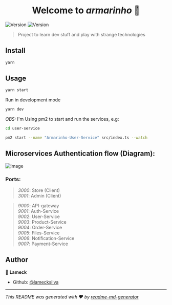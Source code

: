 <h1 align="center">Welcome to <i>armarinho</i> 👋</h1>
<p>
  <img alt="Version" src="https://img.shields.io/badge/version-0.1.0-blue.svg?cacheSeconds=2592000" />
  <img alt="Version" src="https://img.shields.io/badge/Micro Services-10-yellow.svg?cacheSeconds=2592000" />
  
</p>

> Project to learn dev stuff and play with strange technologies

## Install

```sh
yarn
```

## Usage

```sh
yarn start
```

Run in development mode

```sh
yarn dev
```

_OBS:_ I'm Using pm2 to start and run the services, e.g:

```sh
cd user-service

pm2 start --name "Armarinho-User-Service" src/index.ts --watch
```

## Microservices Authentication flow (Diagram):

![image](https://user-images.githubusercontent.com/31391753/62387716-c7b40700-b531-11e9-8984-ef26583eadb7.png)

### Ports:

> _3000_: Store (Client)  
> _3001_: Admin (Client)

> _9000_: API-gateway  
> _9001_: Auth-Service  
> _9002_: User-Service  
> _9003_: Product-Service  
> _9004_: Order-Service  
> _9005_: Files-Service  
> _9006_: Notification-Service  
> _9007_: Payment-Service

## Author

👤 **Lameck**

- Github: [@lamecksilva](https://github.com/lamecksilva)

---

_This README was generated with ❤️ by [readme-md-generator](https://github.com/kefranabg/readme-md-generator)_
